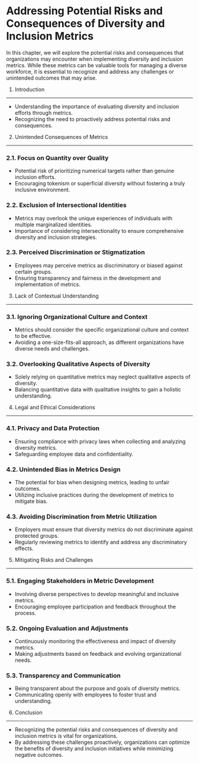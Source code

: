 Addressing Potential Risks and Consequences of Diversity and Inclusion Metrics
=========================================================================================

In this chapter, we will explore the potential risks and consequences that organizations may encounter when implementing diversity and inclusion metrics. While these metrics can be valuable tools for managing a diverse workforce, it is essential to recognize and address any challenges or unintended outcomes that may arise.

1. Introduction
---------------

* Understanding the importance of evaluating diversity and inclusion efforts through metrics.
* Recognizing the need to proactively address potential risks and consequences.

2. Unintended Consequences of Metrics
-------------------------------------

### 2.1. Focus on Quantity over Quality

* Potential risk of prioritizing numerical targets rather than genuine inclusion efforts.
* Encouraging tokenism or superficial diversity without fostering a truly inclusive environment.

### 2.2. Exclusion of Intersectional Identities

* Metrics may overlook the unique experiences of individuals with multiple marginalized identities.
* Importance of considering intersectionality to ensure comprehensive diversity and inclusion strategies.

### 2.3. Perceived Discrimination or Stigmatization

* Employees may perceive metrics as discriminatory or biased against certain groups.
* Ensuring transparency and fairness in the development and implementation of metrics.

3. Lack of Contextual Understanding
-----------------------------------

### 3.1. Ignoring Organizational Culture and Context

* Metrics should consider the specific organizational culture and context to be effective.
* Avoiding a one-size-fits-all approach, as different organizations have diverse needs and challenges.

### 3.2. Overlooking Qualitative Aspects of Diversity

* Solely relying on quantitative metrics may neglect qualitative aspects of diversity.
* Balancing quantitative data with qualitative insights to gain a holistic understanding.

4. Legal and Ethical Considerations
-----------------------------------

### 4.1. Privacy and Data Protection

* Ensuring compliance with privacy laws when collecting and analyzing diversity metrics.
* Safeguarding employee data and confidentiality.

### 4.2. Unintended Bias in Metrics Design

* The potential for bias when designing metrics, leading to unfair outcomes.
* Utilizing inclusive practices during the development of metrics to mitigate bias.

### 4.3. Avoiding Discrimination from Metric Utilization

* Employers must ensure that diversity metrics do not discriminate against protected groups.
* Regularly reviewing metrics to identify and address any discriminatory effects.

5. Mitigating Risks and Challenges
----------------------------------

### 5.1. Engaging Stakeholders in Metric Development

* Involving diverse perspectives to develop meaningful and inclusive metrics.
* Encouraging employee participation and feedback throughout the process.

### 5.2. Ongoing Evaluation and Adjustments

* Continuously monitoring the effectiveness and impact of diversity metrics.
* Making adjustments based on feedback and evolving organizational needs.

### 5.3. Transparency and Communication

* Being transparent about the purpose and goals of diversity metrics.
* Communicating openly with employees to foster trust and understanding.

6. Conclusion
-------------

* Recognizing the potential risks and consequences of diversity and inclusion metrics is vital for organizations.
* By addressing these challenges proactively, organizations can optimize the benefits of diversity and inclusion initiatives while minimizing negative outcomes.
